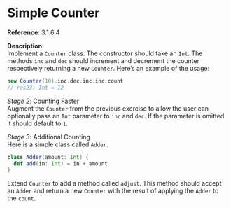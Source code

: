 # Simple Counter

**Reference**: 3.1.6.4

**Description**:  
Implement a `Counter` class. The constructor should take an `Int`.
The methods `inc` and `dec` should increment and decrement the counter
respectively returning a new `Counter`. Here’s an example of the usage:

```scala
new Counter(10).inc.dec.inc.inc.count
// res23: Int = 12
```

*Stage 2*: Counting Faster  
Augment the `Counter` from the previous exercise to allow the user can
optionally pass an `Int` parameter to `inc` and `dec`. If the parameter is
omitted it should default to `1`.

*Stage 3*: Additional Counting  
Here is a simple class called `Adder`.

```scala
class Adder(amount: Int) {
  def add(in: Int) = in + amount
}
```

Extend `Counter` to add a method called `adjust`. This method should accept an `Adder` and return a new `Counter` with the result of applying the `Adder` to the `count`.
